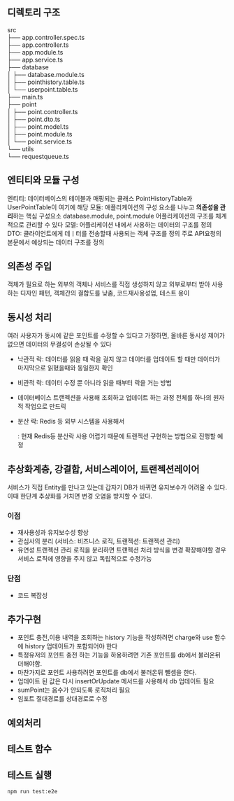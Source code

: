 ## 디렉토리 구조
src    
├── app.controller.spec.ts   
├── app.controller.ts   
├── app.module.ts   
├── app.service.ts   
├── database   
│   ├── database.module.ts   
│   ├── pointhistory.table.ts   
│   └── userpoint.table.ts   
├── main.ts   
├── point   
│   ├── point.controller.ts   
│   ├── point.dto.ts   
│   ├── point.model.ts   
│   ├── point.module.ts   
│   └── point.service.ts   
└── utils   
    └── requestqueue.ts   

## 엔티티와 모듈 구성
엔티티:  데이터베이스의 테이블과 매핑되는 클래스 PointHistoryTable과 UserPointTable이 여기에 해당
모듈: 애플리케이션의 구성 요소를 나누고 **의존성을 관리**하는 핵심 구성요소 database.module, point.module
    어플리케이션의 구조를 체계적으로 관리할 수 있다
모델: 어플리케이션 내에서 사용하는 데이터의 구조를 정의
DTO: 클라이언트에게 데ㅣ터를 전송할때 사용되는 객체 구조를 정의 주로 API요청의 본문에서 예상되는 데이터 구조를 정의


## 의존성 주입
객체가 필요로 하는 외부의 객체나 서비스를 직접 생성하지 않고 외부로부터 받아 사용하는 디자인 패턴, 객체간의 결합도를 낮춤, 코드재사용성업, 테스트 용이


## 동시성 처리
여러 사용자가 동시에 같은 포인트를 수정할 수 있다고 가정하면,  올바른 동시성 제어가 없으면 데이터의 무결성이 손상될 수 있다
- 낙관적 락: 데이터를 읽을 때 락을 걸지 않고 데이터를 업데이트 할 때만 데이터가 마지막으로 읽혔을때와 동일한지 확인
- 비관적 락: 데이터 수정 뿐 아니라 읽을 때부터 락을 거는 방법
- 데이터베이스 트랜젝션을 사용해 조회하고 업데이트 하는 과정 전체를 하나의 원자적 작업으로 만드릭
- 분산 락: Redis 등 외부 시스템을 사용해서 

    : 현재 Redis등 분산락 사용 어렵기 때문에 트랜젝션 구현하는 방법으로 진행할 예정

## 추상화계층, 강결합, 서비스레이어, 트랜젝션레이어
서비스가 직접 Entity를 만나고 있는데 갑자기 DB가 바뀌면 유지보수가 어려울 수 있다.
이때 한단계 추상화를 거치면 변경 오염을 방지할 수 있다.
### 이점  
* 재사용성과 유지보수성 향상  
* 관심사의 분리 (서비스: 비즈니스 로직, 트랜젝션: 트랜젝션 관리)  
* 유연성 트랜젝션 관리 로직을 분리하면 트랜젝션 처리 방식을 변경 확장해야할 경우 서비스 로직에 영향을 주지 않고 독립적으로 수정가능  
### 단점  
* 코드 복잡성  



## 추가구현  
- 포인트 충전,이용 내역을 조회하는 history 기능을 작성하려면 charge와 use 함수에 history 업데이트가 포함되어야 한다   
- 특정유저의 포인트 충전 하는 기능을 하용하려면 기존 포인트를 db에서 불러온뒤 더해야함.   
- 마찬가지로 포인트 사용하려면 포인트를 db에서 불러온뒤 뺄셈을 한다.  
- 업데이트 된 값은 다시 insertOrUpdate 메서드를 사용해서 db 업데이트 필요  
- sumPoint는 음수가 안되도록 로직처리 필요  
- 임포트 절대경로를 상대경로로 수정  

## 예외처리

## 테스트 함수


## 테스트 실행
```npm run test:e2e```
